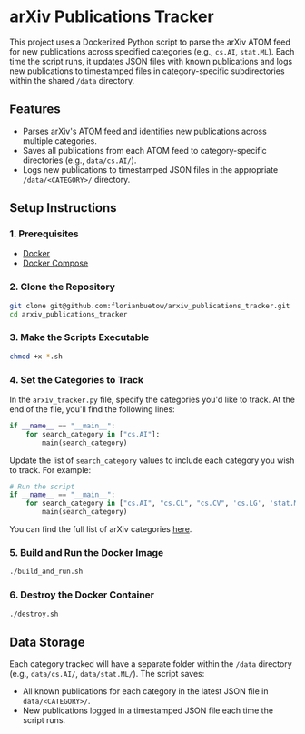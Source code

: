 
# arXiv Publications Tracker

This project uses a Dockerized Python script to parse the arXiv ATOM feed for new publications across specified categories (e.g., `cs.AI`, `stat.ML`). Each time the script runs, it updates JSON files with known publications and logs new publications to timestamped files in category-specific subdirectories within the shared `/data` directory.

## Features
- Parses arXiv's ATOM feed and identifies new publications across multiple categories.
- Saves all publications from each ATOM feed to category-specific directories (e.g., `data/cs.AI/`).
- Logs new publications to timestamped JSON files in the appropriate `/data/<CATEGORY>/` directory.

## Setup Instructions

### 1. Prerequisites

- [Docker](https://docs.docker.com/get-docker/)
- [Docker Compose](https://docs.docker.com/compose/install/)

### 2. Clone the Repository

```bash
git clone git@github.com:florianbuetow/arxiv_publications_tracker.git
cd arxiv_publications_tracker
```

### 3. Make the Scripts Executable

```bash
chmod +x *.sh
```

### 4. Set the Categories to Track

In the `arxiv_tracker.py` file, specify the categories you'd like to track. At the end of the file, you'll find the following lines:

```python
if __name__ == "__main__":
    for search_category in ["cs.AI"]:
        main(search_category)
```

Update the list of `search_category` values to include each category you wish to track. For example:

```python
# Run the script
if __name__ == "__main__":
    for search_category in ["cs.AI", "cs.CL", "cs.CV", 'cs.LG', 'stat.ML']:
        main(search_category)
```

You can find the full list of arXiv categories [here](https://arxiv.org/category_taxonomy).

### 5. Build and Run the Docker Image

```bash
./build_and_run.sh
```

### 6. Destroy the Docker Container

```bash
./destroy.sh
```

## Data Storage

Each category tracked will have a separate folder within the `/data` directory (e.g., `data/cs.AI/`, `data/stat.ML/`). The script saves:
- All known publications for each category in the latest JSON file in `data/<CATEGORY>/`.
- New publications logged in a timestamped JSON file each time the script runs.

